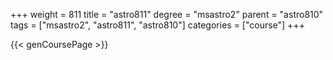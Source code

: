 +++
weight = 811
title = "astro811"
degree = "msastro2"
parent = "astro810"
tags = ["msastro2", "astro811", "astro810"]
categories = ["course"]
+++

{{< genCoursePage >}}
